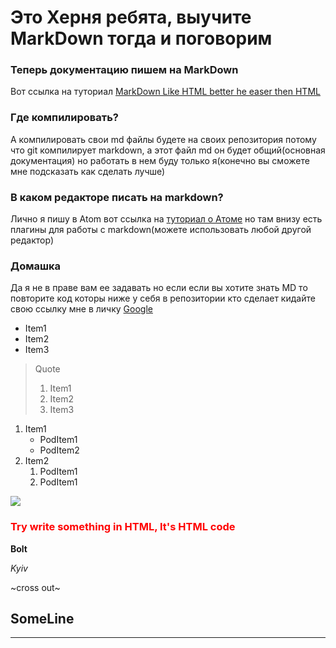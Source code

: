 # Это Херня ребята, выучите MarkDown тогда и поговорим
### Теперь документацию пишем на MarkDown
Вот ссылка на туториал [MarkDown Like HTML better he easer then HTML ](https://paulradzkov.com/2014/markdown_cheatsheet/)

### Где компилировать?
А компилировать свои md файлы будете на своих репозитория потому что git компилирует markdown,
а этот файл md он будет общий(основная документация) но работать в нем буду только я(конечно вы сможете мне подсказать как сделать лучше)

### В каком редакторе писать на markdown?
Лично я пишу в Atom вот ссылка на [туториал о Атоме](http://blog.harrix.org/article/6076) но там внизу есть плагины для работы с markdown(можете использовать любой другой редактор)


### Домашка
Да я не в праве вам ее задавать но если если вы хотите знать MD то повторите код которы ниже
у себя в репозитории кто сделает кидайте свою ссылку мне в личку
[Google](https://google.com)

* Item1
* Item2
* Item3

>Quote
> 1. Item1
> 2. Item2
> 3. Item3


1. Item1
    * PodItem1
    * PodItem2
2. Item2
   1. PodItem1
   2. PodItem1

![](https://encrypted-tbn0.gstatic.com/images?q=tbn:ANd9GcTmjLhpi6-QunJzbpYq1OkcPsyQkJx0CP6U4ZBPCHxb_58DNP2u)


<div style="color:red;"><h3> Try write something in HTML, It's HTML code</h3> </div>

**Bolt**

*Kyiv*

~cross out~

## SomeLine
***
